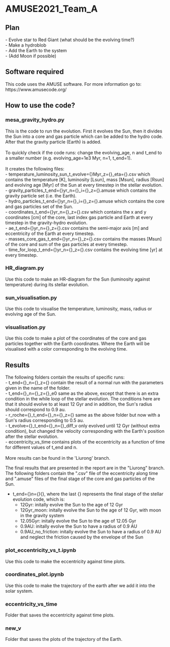 # AMUSE2021_Team_A

<h2> Plan </h2>
- Evolve star to Red Giant (what should be the evolving time?) <br>
- Make a hydroblob <br>
- Add the Earth to the system <br>
- (Add Moon if possible) <br>

<h2> Software required </h2>
This code uses the AMUSE software. For more information go to: https://www.amusecode.org/

<h2> How to use the code? </h2>
<h3> mesa_gravity_hydro.py </h3>
This is the code to run the evolution. First it evolves the Sun, then it divides the Sun into a core and gas particle which can be added to the hydro code. After that the gravity particle (Earth) is added. <br>
<br>
To quickly check if the code runs: change the evolving_age, n and t_end to a smaller number (e.g. evolving_age=1e3 Myr, n=1, t_end=1).<br>
<br>
It creates the following files: <br>
- temperature_luminosity_sun_t_evolve={}Myr_z={}_eta={}.csv which contains the temperature [K], luminosity [Lsun], mass [Msun], radius [Rsun] and evolving age [Myr] of the Sun at every timestep in the stellar evolution. <br>
- gravity_particles_t_end={}yr_n={}_i={}_z={}.amuse which contains the gravity particle set (i.e. the Earth). <br>
- hydro_particles_t_end={}yr_n={}_i={}_z={}.amuse which contains the core and gas particles set of the Sun. <br>
- coordinates_t_end={}yr_n={}_z={}.csv which contains the x and y coordinates [cm] of the core, last index gas particle and Earth at every timestep in the gravity-hydro evolution. <br>
- ae_t_end={}yr_n={}_z={}.csv contains the semi-major axis [m] and eccentricity of the Earth at every timestep. <br>
- masses_core_gas_t_end={}yr_n={}_z={}.csv contains the masses [Msun] of the core and sum of the gas particles at every timestep. <br>
- time_for_loop_t_end={}yr_n={}_z={}.csv contains the evolving time [yr] at every timestep. <br>

<h3> HR_diagram.py </h3>
Use this code to make an HR-diagram for the Sun (luminosity against temperature) during its stellar evolution.

<h3> sun_visualisation.py </h3>

Use this code to visualise the temperature, luminosity, mass, radius or evolving age of the Sun. 

<h3> visualisation.py </h3>
Use this code to make a plot of the coordinates of the core and gas particles together with the Earth coordinates. Where the Earth will be visualised with a color corresponding to the evolving time.

<h2> Results </h2>
The following folders contain the results of specific runs:<br>
- t_end={}_n={}_z={} contain the result of a normal run with the parameters given in the name of the folder. <br>
- t_end={}_n={}_z={}_e0 same as the above, except that there is an extra condition in the while loop of the stellar evolution. The conditions here are that it should evolve to at least 12 Gyr and in addition, the Sun's radius should correspond to 0.9 au. <br>
- r_roche={}_t_end={}_n={}_z={} same as the above folder but now with a Sun's radius corresponding to 0.5 au. <br>
- t_evolve={}_t_end={}_n={}_diff_v only evolved until 12 Gyr (without extra condition), but changed the velocity corresponding with the Earth's position after the stellar evolution. <br>
- eccentricity_vs_time contains plots of the eccentricity as a function of time for different values of t_end and n. <br>
<br>
More results can be found in the 'Liurong' branch. 

The final results that are presented in the report are in the "Liurong" branch.
The following folders contain the ".csv" file of the eccentricity along time and ".amuse" files of the final stage of the core and gas particles of the Sun.<br>
- t_end={}_n={}_{}, where the last {} represents the final stage of the stellar evolution code, which is: <br>
  - 12Gyr: initally evolve the Sun to the age of 12 Gyr <br>
  - 12Gyr_moon: initally evolve the Sun to the age of 12 Gyr, with moon in the gravity system <br>
  - 12.05Gyr: initally evolve the Sun to the age of 12.05 Gyr <br>
  - 0.9AU: initally evolve the Sun to have a radius of 0.9 AU <br>
  - 0.9AU_no_friction: initally evolve the Sun to have a radius of 0.9 AU and neglect the friction caused by the envelope of the Sun <br>

<h3> plot_eccentricity_vs_t.ipynb </h3>
Use this code to make the eccentricity against time plots.

<h3> coordinates_plot.ipynb </h3>
Use this code to make the trajectory of the earth after we add it into the solar system.

<h3> eccentricity_vs_time </h3>
Folder that saves the eccentricity against time plots.

<h3> new_v </h3>
Folder that saves the plots of the trajectory of the Earth.
